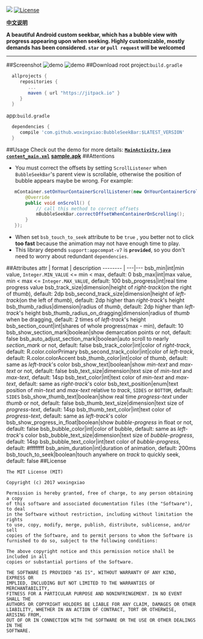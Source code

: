 [![](https://jitpack.io/v/woxingxiao/BubbleSeekBar.svg)](https://jitpack.io/#woxingxiao/BubbleSeekBar)
[![License](http://img.shields.io/badge/license-MIT-green.svg?style=flat)]()

[**中文说明**](https://github.com/woxingxiao/BubbleSeekBar/blob/master/README_zh.md)

**A beautiful Android custom seekbar, which has a bubble view with progress appearing upon when seeking. Highly customizable, mostly demands has been considered. `star` or `pull request` will be welcomed**
****
##Screenshot
![demo](https://github.com/woxingxiao/BubbleSeekBar/blob/master/screenshot/demo.gif)
![demo](https://github.com/woxingxiao/BubbleSeekBar/blob/master/screenshot/demo2.gif)
##Download
root project:`build.gradle`
```groovy
  allprojects {
	 repositories {
		...
		maven { url "https://jitpack.io" }
	 }
  }
```
app:`build.gradle`
```groovy
  dependencies {
     compile 'com.github.woxingxiao:BubbleSeekBar:$LATEST_VERSION'
  }
```
##Usage
Check out the demo for more details: [**`MainActivity.java`**](https://github.com/woxingxiao/BubbleSeekBar/blob/master/app/src/main/java/com/xw/samlpe/bubbleseekbar/MainActivity.java)
[**`content_main.xml`**](https://github.com/woxingxiao/BubbleSeekBar/blob/master/app/src/main/res/layout/content_main.xml)
[**sample.apk**](https://github.com/woxingxiao/BubbleSeekBar/raw/master/apk/sample.apk)
##Attentions
- You must correct the offsets by setting `ScrollListener` when `BubbleSeekBar`'s parent view is scrollable, otherwise the position of bubble appears maybe be wrong. For example:
```java
   mContainer.setOnYourContainerScrollListener(new OnYourContainerScrollListener() {
       @Override
       public void onScroll() {
           // call this method to correct offsets
           mBubbleSeekBar.correctOffsetWhenContainerOnScrolling();
       }
   });
```
- When set `bsb_touch_to_seek` attribute to be `true` , you better not to click **too fast** because the animation may not have enough time to play.
- This library depends `support:appcompat-v7` is **`provided`**, so you don't need to worry about redundant `dependencies`.

##Attributes
attr | format | description
-------- | ---|---
bsb_min|int|min value, `Integer.MIN_VALUE` <= min < max, default: 0
bsb_max|int|max value, min < max <= `Integer.MAX_VALUE`, default: 100
bsb_progress|int|real time progress value
bsb_track_size|dimension|height of _right-track_(on the right of _thumb_), default: 2dp
bsb_second_track_size|dimension|height of _left-track_(on the left of _thumb_), default: 2dp higher than _right-track_'s height
bsb_thumb_radius|dimension|radius of _thumb_, default: 2dp higher than _left-track_'s height
bsb_thumb_radius_on_dragging|dimension|radius of _thumb_ when be dragging, default: 2 times of _left-track_'s height
bsb_section_count|int|shares of whole progress(max - min), default: 10
bsb_show_section_mark|boolean|show demarcation points or not, default: false
bsb_auto_adjust_section_mark|boolean|auto scroll to nearly _section_mark_ or not, default: false
bsb_track_color|int|color of _right-track_, default: R.color.colorPrimary
bsb_second_track_color|int|color of _left-track_, default: R.color.colorAccent
bsb_thumb_color|int|color of _thumb_, default: same as _left-track_'s color
bsb_show_text|boolean|show _min-text_ and _max-text_ or not, default: false
bsb_text_size|dimension|text size of _min-text_ and _max-text_, default: 14sp
bsb_text_color|int|text color of _min-text_ and _max-text_, default: same as _right-track_'s color
bsb_text_position|enum|text position of _min-text_ and _max-text_ relative to _track_, `SIDES` or `BOTTOM`, default: `SIDES`
bsb_show_thumb_text|boolean|show real time _progress-text_ under _thumb_ or not, default: false
bsb_thumb_text_size|dimension|text size of _progress-text_, default: 14sp
bsb_thumb_text_color|int|text color of _progress-text_, default: same as _left-track_'s color
bsb_show_progress_in_float|boolean|show _bubble-progress_ in float or not, default: false
bsb_bubble_color|int|color of bubble, default: same as _left-track_'s color
bsb_bubble_text_size|dimension|text size of _bubble-progress_, default: 14sp
bsb_bubble_text_color|int|text color of _bubble-progress_, default: #ffffffff
bsb_anim_duration|int|duration of animation, default: 200ms
bsb_touch_to_seek|boolean|touch anywhere on _track_ to quickly seek, default: false
##License
```
The MIT License (MIT)

Copyright (c) 2017 woxingxiao

Permission is hereby granted, free of charge, to any person obtaining a copy
of this software and associated documentation files (the "Software"), to deal
in the Software without restriction, including without limitation the rights
to use, copy, modify, merge, publish, distribute, sublicense, and/or sell
copies of the Software, and to permit persons to whom the Software is
furnished to do so, subject to the following conditions:

The above copyright notice and this permission notice shall be included in all
copies or substantial portions of the Software.

THE SOFTWARE IS PROVIDED "AS IS", WITHOUT WARRANTY OF ANY KIND, EXPRESS OR
IMPLIED, INCLUDING BUT NOT LIMITED TO THE WARRANTIES OF MERCHANTABILITY,
FITNESS FOR A PARTICULAR PURPOSE AND NONINFRINGEMENT. IN NO EVENT SHALL THE
AUTHORS OR COPYRIGHT HOLDERS BE LIABLE FOR ANY CLAIM, DAMAGES OR OTHER
LIABILITY, WHETHER IN AN ACTION OF CONTRACT, TORT OR OTHERWISE, ARISING FROM,
OUT OF OR IN CONNECTION WITH THE SOFTWARE OR THE USE OR OTHER DEALINGS IN THE
SOFTWARE.
```